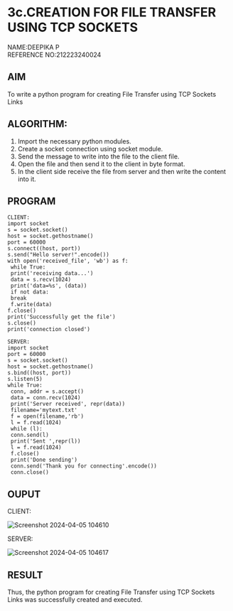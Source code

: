 # 3c.CREATION FOR FILE TRANSFER USING TCP SOCKETS
NAME:DEEPIKA P\
REFERENCE NO:212223240024
## AIM
To write a python program for creating File Transfer using TCP Sockets Links
## ALGORITHM:
1. Import the necessary python modules.
2. Create a socket connection using socket module.
3. Send the message to write into the file to the client file.
4. Open the file and then send it to the client in byte format.
5. In the client side receive the file from server and then write the content into it.
## PROGRAM
````
CLIENT:
import socket
s = socket.socket()
host = socket.gethostname()
port = 60000
s.connect((host, port))
s.send("Hello server!".encode())
with open('received_file', 'wb') as f:
 while True:
 print('receiving data...')
 data = s.recv(1024)
 print('data=%s', (data))
 if not data:
 break
 f.write(data)
f.close()
print('Successfully get the file')
s.close()
print('connection closed')

````

````
SERVER:
import socket 
port = 60000 
s = socket.socket() 
host = socket.gethostname() 
s.bind((host, port))
s.listen(5) 
while True:
 conn, addr = s.accept() 
 data = conn.recv(1024)
 print('Server received', repr(data))
 filename='mytext.txt'
 f = open(filename,'rb')
 l = f.read(1024)
 while (l):
 conn.send(l)
 print('Sent ',repr(l))
 l = f.read(1024)
 f.close()
 print('Done sending')
 conn.send('Thank you for connecting'.encode())
 conn.close()
````
## OUPUT

CLIENT:

![Screenshot 2024-04-05 104610](https://github.com/Prakash-Chandran/3c.FILE_TRANSFER_USING_TCP_SOCKETS/assets/147120899/ba7b9a6d-687d-48ea-88bf-3d1167081efc)


SERVER:

![Screenshot 2024-04-05 104617](https://github.com/Prakash-Chandran/3c.FILE_TRANSFER_USING_TCP_SOCKETS/assets/147120899/818a11f2-d538-4315-acc8-019b275746a0)


## RESULT
Thus, the python program for creating File Transfer using TCP Sockets Links was 
successfully created and executed.
